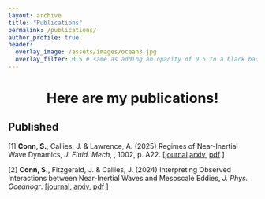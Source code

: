 ```yaml
---
layout: archive
title: "Publications"
permalink: /publications/
author_profile: true
header:
  overlay_image: /assets/images/ocean3.jpg
  overlay_filter: 0.5 # same as adding an opacity of 0.5 to a black background
---
```

# <center> Here are my publications!</center> 

## <b>Published</b>
<p>  [1] <b>Conn, S.</b>, Callies, J. &amp; Lawrence, A. (2025) Regimes of Near-Inertial Wave Dynamics, <i>J. Fluid. Mech</i>, , 1002, p. A22. [<a href="https://doi.org/10.1017/jfm.2024.1175">journal</a>,<a href="https://arxiv.org/abs/2308.00889">arxiv</a>, <a href="https://raw.githubusercontent.com/scott-conn/scott-conn.github.io/master/files/conn25regimes.pdf" download>pdf</a>
]</p> 

<p>  [2] <b>Conn, S.</b>, Fitzgerald, J. &amp; Callies, J. (2024) Interpreting Observed Interactions between Near-Inertial Waves and Mesoscale Eddies, <i>J. Phys. Oceanogr</i>. [<a href="https://journals.ametsoc.org/view/journals/phoc/aop/JPO-D-23-0139.1/JPO-D-23-0139.1.xml">journal</a>, <a href="https://arxiv.org/abs/2308.00889">arxiv</a>, <a href="https://raw.githubusercontent.com/scott-conn/scott-conn.github.io/master/files/conn24interpreting.pdf" download>pdf</a>
]</p> 

